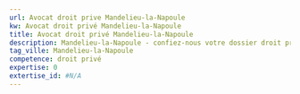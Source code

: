 ```yaml
---
url: Avocat droit prive Mandelieu-la-Napoule
kw: Avocat droit privé Mandelieu-la-Napoule
title: Avocat droit privé Mandelieu-la-Napoule
description: Mandelieu-la-Napoule - confiez-nous votre dossier droit privé
tag_ville: Mandelieu-la-Napoule
competence: droit privé
expertise: 0
extertise_id: #N/A
---
```

